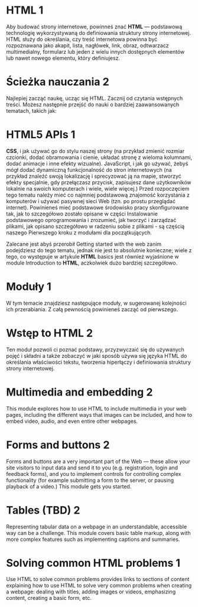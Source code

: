 # HTML 1

Aby budować strony internetowe, powinneś znać **HTML** — podstawową technologię wykorzystywaną do definiowania struktury strony internetowej. HTML służy do określania, czy treść internetowa powinna być rozpoznawana jako akapit, lista, nagłówek, link, obraz, odtwarzacz multimedialny, formularz lub jeden z wielu innych dostępnych elementów lub nawet nowego elementu, który definiujesz.

# Ścieżka nauczania 2
Najlepiej zacząć naukę, ucząc się HTML. Zacznij od czytania wstępnych treści. Możesz następnie przejść do nauki o bardziej zaawansowanych tematach, takich jak:

# HTML5 APIs 1

**CSS**, i jak używać go do stylu naszej strony (na przykład zmienić rozmiar czcionki, dodać obramowania i cienie, układać stronę z wieloma kolumnami, dodać animacje i inne efekty wizualne).
JavaScript, i jak go używać, żebyś mógł dodać dynamiczną funkcjonalność do stron internetowych (na przykład znaleźć swoją lokalizację i sprecyzować ją na mapie, stworzyć efekty specjalnie, gdy przełączasz przycisk, zapisujesz dane użytkowników lokalnie na swoich komputerach i wiele, wiele więcej.)
Przed rozpoczęciem tego tematu należy mieć co najmniej podstawową znajomość korzystania z komputerów i używać pasywnej sieci Web (tzn. po prostu przeglądać internet). Powinieneś mieć podstawowe środowisko pracy skonfigurowane tak, jak to szczegółowo zostało opisane w części Instalowanie podstawowego oprogramowania i zrozumieć, jak tworzyć i zarządzać plikami, jak opisano szczegółowo w radzeniu sobie z plikami - są częścią naszego Pierwszego kroku z modułami dla początkujących.

Zalecane jest abyś przerobił Getting started with the web zanim podejdziesz do tego tematu, jednak nie jest to absolutnie konieczne; wiele z tego, co występuje w artykule **HTML** basics jest również wyjaśnione w module Introduction to **HTML**, aczkolwiek dużo bardziej szczegółowo.

# Moduły 1

W tym temacie znajdziesz następujące moduły, w sugerowanej kolejności ich przerabiania. Z całą pewnością powinieneś zacząć od pierwszego.

# Wstęp to HTML 2
Ten moduł pozwoli ci poznać podstawy, przyzwyczaić się do używanych pojęć i składni a także zobaczyć w jaki sposób używa się języka HTML do określania właściwości tekstu, tworzenia hiperłączy i definiowania struktury strony internetowej.

# Multimedia and embedding 2

This module explores how to use HTML to include multimedia in your web pages, including the different ways that images can be included, and how to embed video, audio, and even entire other webpages.

# Forms and buttons 2

Forms and buttons are a very important part of the Web — these allow your site visitors to input data and send it to you (e.g. registration, login and feedback forms), and you to implement controls for controlling complex functionality (for example submitting a form to the server, or pausing playback of a video.) This module gets you started.

# Tables (TBD) 2

Representing tabular data on a webpage in an understandable, accessible way can be a challenge. This module covers basic table markup, along with more complex features such as implementing captions and summaries.

# Solving common HTML problems 1

Use HTML to solve common problems provides links to sections of content explaining how to use HTML to solve very common problems when creating a webpage: dealing with titles, adding images or videos, emphasizing content, creating a basic form, etc.
